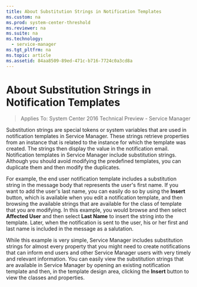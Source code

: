 ```yaml
---
title: About Substitution Strings in Notification Templates
ms.custom: na
ms.prod: system-center-threshold
ms.reviewer: na
ms.suite: na
ms.technology: 
  - service-manager
ms.tgt_pltfrm: na
ms.topic: article
ms.assetid: 84aa8509-89ed-471c-b716-7724c0a3cd8a
---
```

# About Substitution Strings in Notification Templates

>Applies To: System Center 2016 Technical Preview - Service Manager

Substitution strings are special tokens or system variables that are used in notification templates in Service Manager. These strings retrieve properties from an instance that is related to the instance for which the template was created. The strings then display the value in the notification email. Notification templates in Service Manager include substitution strings. Although you should avoid modifying the predefined templates, you can duplicate them and then modify the duplicates.

For example, the end user notification template includes a substitution string in the message body that represents the user's first name. If you want to add the user's last name, you can easily do so by using the **Insert** button, which is available when you edit a notification template, and then browsing the available strings that are available for the class of template that you are modifying. In this example, you would browse and then select **Affected User** and then select **Last Name** to insert the string into the template. Later, when the notification is sent to the user, his or her first and last name is included in the message as a salutation.

While this example is very simple, Service Manager includes substitution strings for almost every property that you might need to create notifications that can inform end users and other Service Manager users with very timely and relevant information. You can easily view the substitution strings that are available in Service Manager by opening an existing notification template and then, in the template design area, clicking the **Insert** button to view the classes and properties.



